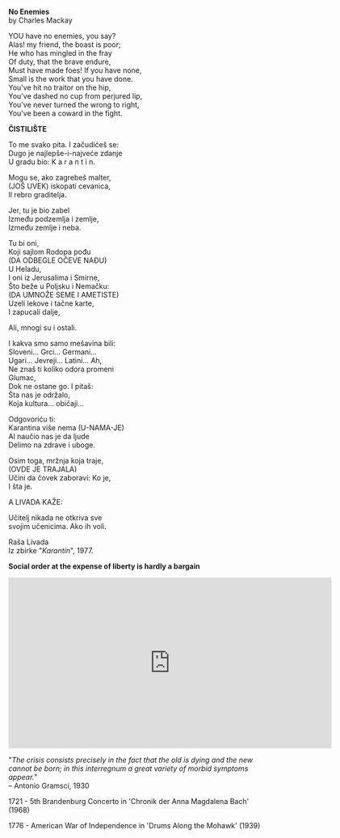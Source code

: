 **No Enemies**  
by Charles Mackay  

YOU have no enemies, you say?  
Alas! my friend, the boast is poor;  
He who has mingled in the fray  
Of duty, that the brave endure,  
Must have made foes! If you have none,  
Small is the work that you have done.  
You've hit no traitor on the hip,  
You've dashed no cup from perjured lip,  
You've never turned the wrong to right,  
You've been a coward in the fight.  
    
**ČISTILIŠTE**  

To me svako pita. I začudićeš se:  
Dugo je najlepše-i-najveće zdanje  
U gradu bio: K a r a n t i n.  
  
Mogu se, ako zagrebeš malter,  
(JOŠ UVEK) iskopati cevanica,  
Il rebro graditelja.  
  
Jer, tu je bio zabel  
Između podzemlja i zemlje,  
Između zemlje i neba.  
  
Tu bi oni,  
Koji sajlom Rodopa pođu  
(DA ODBEGLE OČEVE NAĐU)  
U Heladu,  
I oni iz Jerusalima i Smirne,  
Što beže u Poljsku i Nemačku:  
(DA UMNOŽE SEME I AMETISTE)  
Uzeli lekove i tačne karte,  
I zapucali dalje,  
  
Ali, mnogi su i ostali.  

I kakva smo samo mešavina bili:  
Sloveni... Grci... Germani...  
Ugari... Jevreji... Latini... Ah,  
Ne znaš ti koliko odora promeni  
Glumac,  
Dok ne ostane go. I pitaš:  
Šta nas je održalo,  
Koja kultura... običaji...  
  
Odgovoriću ti:  
Karantina više nema (U-NAMA-JE)  
Al naučio nas je da ljude  
Delimo na zdrave i uboge.  
  
Osim toga, mržnja koja traje,  
(OVDE JE TRAJALA)  
Učini da čovek zaboravi: Ko je,  
I šta je.  
  
A LIVADA KAŽE:  

Učitelj nikada ne otkriva sve  
svojim učenicima. Ako ih voli.  
  
Raša Livada  
Iz zbirke "_Karantin_", 1977.  
  
**Social order at the expense of liberty is hardly a bargain**  
  
<iframe src="https://player.vimeo.com/video/493358286" width="640" height="338" frameborder="0" allow="autoplay; fullscreen" allowfullscreen></iframe>

"_The crisis consists precisely in the fact that the old is dying and the new cannot be born; in this interregnum a great variety of morbid symptoms appear._"  
– Antonio Gramsci, 1930  

1721 - 5th Brandenburg Concerto in 'Chronik der Anna Magdalena Bach' (1968)

1776 - American War of Independence in 'Drums Along the Mohawk' (1939)



